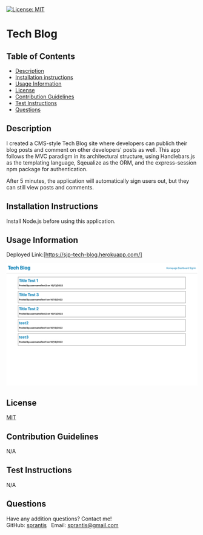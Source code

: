 [![License: MIT](https://img.shields.io/badge/License-MIT-yellow.svg)](https://opensource.org/licenses/MIT)

# Tech Blog

## Table of Contents
* [Description](#description)
* [Installation instructions](#installation-instructions)
* [Usage Information](#usage-information)
* [License](#license)
* [Contribution Guidelines](#contribution-guidelines)
* [Test Instructions](#test-instructions)
* [Questions](#questions)

## Description
I created a CMS-style Tech Blog site where developers can publich their blog posts and comment on other developers' posts as well. This app follows the MVC paradigm in its architectural structure, using Handlebars.js as the templating language, Sqeualize as the ORM, and the express-session npm package for authentication. 

After 5 minutes, the application will automatically sign users out, but they can still view posts and comments.

## Installation Instructions
Install Node.js before using this application.

## Usage Information
Deployed Link:[https://sjp-tech-blog.herokuapp.com/]

![Tech Blog Screenshot](./public/assets/images/tech-blog-screenshot-new.png)

## License
[MIT](https://opensource.org/licenses/MIT)

## Contribution Guidelines
N/A

## Test Instructions
N/A

## Questions
Have any addition questions? Contact me!
&nbsp;  
GitHub: [sprantis](https://github.com/sprantis)
&nbsp;
Email: sprantis@gmail.com